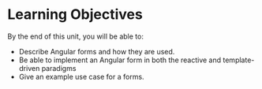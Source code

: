 # Learning Objectives

By the end of this unit, you will be able to:

* Describe Angular forms and how they are used.
* Be able to implement an Angular form in both the reactive and template-driven paradigms
* Give an example use case for a forms.

<!--
  validation
  FormBuilder
  form action
-->